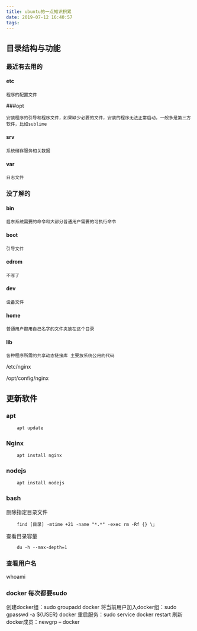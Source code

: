 ```yaml
---
title: ubuntu的一点知识积累
date: 2019-07-12 16:40:57
tags:
---
```


## 目录结构与功能

### 最近有去用的

#### etc

    程序的配置文件

###opt 

    安装程序的引导和程序文件，如果缺少必要的文件，安装的程序无法正常启动，一般多是第三方软件，比如sublime

#### srv 

    系统储存服务相关数据

#### var 

    日志文件

###  没了解的

#### bin

    启东系统需要的命令和大部分普通用户需要的可执行命令

#### boot

    引导文件

#### cdrom

    不写了

#### dev

    设备文件

#### home

    普通用户都用自己名字的文件夹放在这个目录

#### lib

    各种程序所需的共享动态链接库 主要放系统公用的代码

/etc/nginx

/opt/config/nginx

## 更新软件

### apt

``` bash
    apt update

```

### Nginx

``` bash
    apt install nginx
```

### nodejs

``` bash
    apt install nodejs
```

### bash

删除指定目录文件

        find [目录] -mtime +21 -name "*.*" -exec rm -Rf {} \;

查看目录容量

        du -h --max-depth=1
### 查看用户名

whoami

### docker 每次都要sudo
创建docker组：sudo groupadd docker
将当前用户加入docker组：sudo gpasswd -a ${USER} docker
重启服务：sudo service docker restart
刷新docker成员：newgrp – docker
